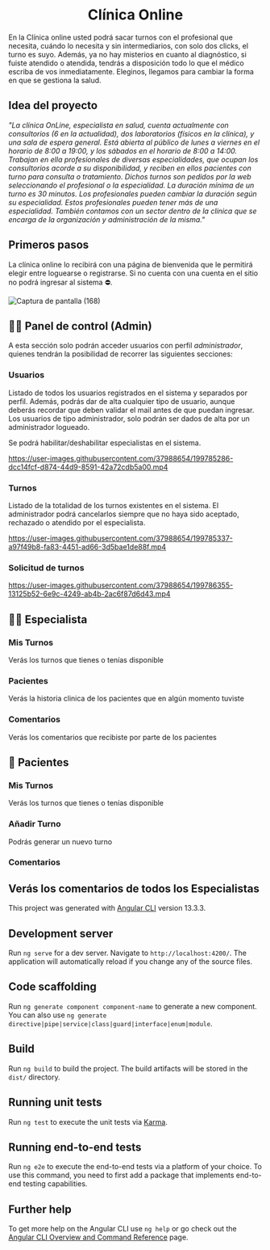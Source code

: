 <h1 align="center"> Clínica Online </h1>

En la Clínica online usted podrá sacar turnos con el profesional que necesita, cuándo lo necesita y sin intermediarios, con solo dos clicks, el turno es suyo. Además, ya no hay misterios en cuanto al diagnóstico, si fuiste atendido o atendida, tendrás a disposición todo lo que el médico escriba de vos inmediatamente. Eleginos, llegamos para cambiar la forma en que se gestiona la salud.

## Idea del proyecto

<i>"La clínica OnLine, especialista en salud, cuenta actualmente con consultorios (6 en la actualidad), dos laboratorios (físicos en la clínica), y una sala de espera general. Está abierta al público de lunes a viernes en el horario de 8:00 a 19:00, y los sábados en el horario de 8:00 a 14:00.
Trabajan en ella profesionales de diversas especialidades, que ocupan los consultorios acorde a su disponibilidad, y reciben en ellos pacientes con turno para consulta o tratamiento. Dichos turnos son pedidos por la web seleccionando el profesional o la especialidad. La duración mínima de un turno es 30 minutos. 
Los profesionales pueden cambiar la duración según su especialidad. Estos profesionales pueden tener más de una especialidad.
También contamos con un sector dentro de la clínica que se encarga de la organización y administración de la misma."
</i>

## Primeros pasos

La clínica online lo recibirá con una página de bienvenida que le permitirá elegir entre loguearse o registrarse. Si no cuenta con una cuenta en el sitio no podrá ingresar al sistema ⛔.

![Captura de pantalla (168)](https://user-images.githubusercontent.com/37988654/199773820-c66b4adb-94b8-4d46-a874-c3ead70e6451.png)

## 🧑‍💻 Panel de control (Admin)

A esta sección solo podrán acceder usuarios con perfil <i>administrador</i>, quienes tendrán la posibilidad de recorrer las siguientes secciones:

### Usuarios

Listado de todos los usuarios registrados en el sistema y separados por perfil. Además, podrás dar de alta cualquier tipo de usuario, aunque deberás recordar que deben validar el mail antes de que puedan ingresar. Los usuarios de tipo administrador, solo podrán ser dados de alta por un administrador logueado.

Se podrá habilitar/deshabilitar especialistas en el sistema.

https://user-images.githubusercontent.com/37988654/199785286-dcc14fcf-d874-44d9-8591-42a72cdb5a00.mp4

### Turnos

Listado de la totalidad de los turnos existentes en el sistema. El administrador podrá cancelarlos siempre que no haya sido aceptado, rechazado o atendido por el especialista.

https://user-images.githubusercontent.com/37988654/199785337-a97f49b8-fa83-4451-ad66-3d5bae1de88f.mp4

### Solicitud de turnos

https://user-images.githubusercontent.com/37988654/199786355-13125b52-6e9c-4249-ab4b-2ac6f87d6d43.mp4

## 	:woman_health_worker: Especialista

### Mis Turnos

Verás los turnos que tienes o tenías disponible

### Pacientes 

Verás la historia clinica de los pacientes que en algún momento tuviste

### Comentarios

Verás los comentarios que recibiste por parte de los pacientes

## :sneezing_face: Pacientes

### Mis Turnos

Verás los turnos que tienes o tenías disponible

### Añadir Turno

Podrás generar un nuevo turno

### Comentarios

Verás los comentarios de todos los Especialistas
---

This project was generated with [Angular CLI](https://github.com/angular/angular-cli) version 13.3.3.

## Development server

Run `ng serve` for a dev server. Navigate to `http://localhost:4200/`. The application will automatically reload if you change any of the source files.

## Code scaffolding

Run `ng generate component component-name` to generate a new component. You can also use `ng generate directive|pipe|service|class|guard|interface|enum|module`.

## Build

Run `ng build` to build the project. The build artifacts will be stored in the `dist/` directory.

## Running unit tests

Run `ng test` to execute the unit tests via [Karma](https://karma-runner.github.io).

## Running end-to-end tests

Run `ng e2e` to execute the end-to-end tests via a platform of your choice. To use this command, you need to first add a package that implements end-to-end testing capabilities.

## Further help

To get more help on the Angular CLI use `ng help` or go check out the [Angular CLI Overview and Command Reference](https://angular.io/cli) page.
